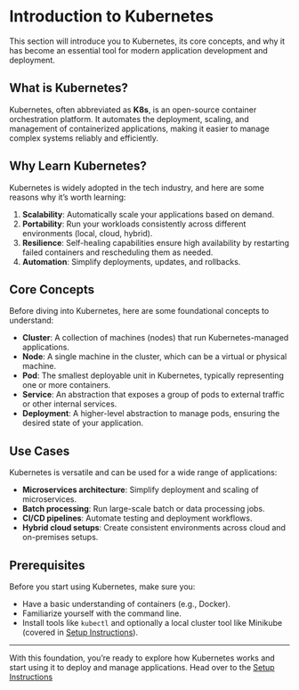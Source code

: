 # Introduction to Kubernetes

This section will introduce you to Kubernetes, its core concepts, and why it has become an essential tool for modern application development and deployment.

## What is Kubernetes?
Kubernetes, often abbreviated as **K8s**, is an open-source container orchestration platform. It automates the deployment, scaling, and management of containerized applications, making it easier to manage complex systems reliably and efficiently.

## Why Learn Kubernetes?
Kubernetes is widely adopted in the tech industry, and here are some reasons why it’s worth learning:

1. **Scalability**: Automatically scale your applications based on demand.
2. **Portability**: Run your workloads consistently across different environments (local, cloud, hybrid).
3. **Resilience**: Self-healing capabilities ensure high availability by restarting failed containers and rescheduling them as needed.
4. **Automation**: Simplify deployments, updates, and rollbacks.

## Core Concepts
Before diving into Kubernetes, here are some foundational concepts to understand:

- **Cluster**: A collection of machines (nodes) that run Kubernetes-managed applications.
- **Node**: A single machine in the cluster, which can be a virtual or physical machine.
- **Pod**: The smallest deployable unit in Kubernetes, typically representing one or more containers.
- **Service**: An abstraction that exposes a group of pods to external traffic or other internal services.
- **Deployment**: A higher-level abstraction to manage pods, ensuring the desired state of your application.

## Use Cases
Kubernetes is versatile and can be used for a wide range of applications:

- **Microservices architecture**: Simplify deployment and scaling of microservices.
- **Batch processing**: Run large-scale batch or data processing jobs.
- **CI/CD pipelines**: Automate testing and deployment workflows.
- **Hybrid cloud setups**: Create consistent environments across cloud and on-premises setups.

## Prerequisites
Before you start using Kubernetes, make sure you:

- Have a basic understanding of containers (e.g., Docker).
- Familiarize yourself with the command line.
- Install tools like `kubectl` and optionally a local cluster tool like Minikube (covered in [Setup Instructions](setup-instructions.md)).

---

With this foundation, you’re ready to explore how Kubernetes works and start using it to deploy and manage applications. Head over to the [Setup Instructions](setup-instructions.md) 
